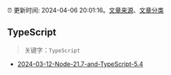 :alarm_clock: 更新时间: 2024-04-06 20:01:16。[文章来源](/README.md)、[文章分类](/TAGS.md)

## TypeScript


> 关键字：`TypeScript`



- [2024-03-12-Node-21.7-and-TypeScript-5.4](https://nodeweekly.com/issues/524) 
